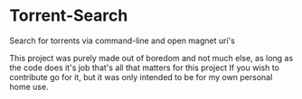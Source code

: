# Torrent-Search
Search for torrents via command-line and open magnet uri's

This project was purely made out of boredom and not much else, as long as the code does it's job that's all that matters for this project
If you wish to contribute go for it, but it was only intended to be for my own personal home use.